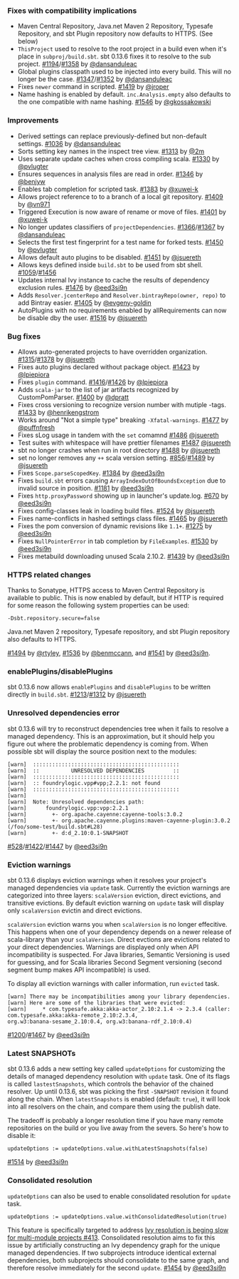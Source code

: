   [413]: https://github.com/sbt/sbt/issues/413
  [528]: https://github.com/sbt/sbt/issues/528
  [670]: https://github.com/sbt/sbt/issues/670
  [856]: https://github.com/sbt/sbt/issues/856
  [1036]: https://github.com/sbt/sbt/pull/1036
  [1059]: https://github.com/sbt/sbt/issues/1059
  [1181]: https://github.com/sbt/sbt/issues/1181
  [1194]: https://github.com/sbt/sbt/issues/1194
  [1200]: https://github.com/sbt/sbt/issues/1200
  [1213]: https://github.com/sbt/sbt/issues/1213
  [1275]: https://github.com/sbt/sbt/issues/1275
  [1312]: https://github.com/sbt/sbt/pull/1312
  [1313]: https://github.com/sbt/sbt/pull/1313
  [1315]: https://github.com/sbt/sbt/issues/1315
  [1330]: https://github.com/sbt/sbt/pull/1330
  [1346]: https://github.com/sbt/sbt/pull/1346
  [1347]: https://github.com/sbt/sbt/issues/1347
  [1352]: https://github.com/sbt/sbt/pull/1352
  [1358]: https://github.com/sbt/sbt/pull/1358
  [1366]: https://github.com/sbt/sbt/issues/1366
  [1367]: https://github.com/sbt/sbt/pull/1367
  [1378]: https://github.com/sbt/sbt/pull/1378
  [1383]: https://github.com/sbt/sbt/pull/1383
  [1384]: https://github.com/sbt/sbt/issues/1384
  [1400]: https://github.com/sbt/sbt/pull/1400
  [1401]: https://github.com/sbt/sbt/pull/1401
  [1405]: https://github.com/sbt/sbt/pull/1405
  [1409]: https://github.com/sbt/sbt/pull/1409
  [1416]: https://github.com/sbt/sbt/issues/1416
  [1419]: https://github.com/sbt/sbt/pull/1419
  [1422]: https://github.com/sbt/sbt/issues/1422
  [1423]: https://github.com/sbt/sbt/pull/1423
  [1426]: https://github.com/sbt/sbt/pull/1426
  [1433]: https://github.com/sbt/sbt/pull/1433
  [1439]: https://github.com/sbt/sbt/issues/1439
  [1447]: https://github.com/sbt/sbt/pull/1447
  [1450]: https://github.com/sbt/sbt/pull/1450
  [1451]: https://github.com/sbt/sbt/pull/1451
  [1454]: https://github.com/sbt/sbt/pull/1454
  [1456]: https://github.com/sbt/sbt/pull/1456
  [1467]: https://github.com/sbt/sbt/pull/1467
  [1476]: https://github.com/sbt/sbt/pull/1476
  [1477]: https://github.com/sbt/sbt/pull/1477
  [1484]: https://github.com/sbt/sbt/issues/1484
  [1486]: https://github.com/sbt/sbt/pull/1486
  [1487]: https://github.com/sbt/sbt/pull/1487
  [1488]: https://github.com/sbt/sbt/pull/1488
  [1489]: https://github.com/sbt/sbt/pull/1489
  [1494]: https://github.com/sbt/sbt/pull/1494
  [1516]: https://github.com/sbt/sbt/pull/1516
  [1465]: https://github.com/sbt/sbt/issues/1465
  [1514]: https://github.com/sbt/sbt/issues/1514
  [1524]: https://github.com/sbt/sbt/issues/1524
  [1530]: https://github.com/sbt/sbt/issues/1530
  [1536]: https://github.com/sbt/sbt/pull/1536
  [1541]: https://github.com/sbt/sbt/issues/1541
  [1546]: https://github.com/sbt/sbt/pull/1546

  [@benmccann]: https://github.com/benmccann
  [@dansanduleac]: https://github.com/dansanduleac
  [@2m]: https://github.com/2m
  [@pvlugter]: https://github.com/pvlugter
  [@eed3si9n]: https://github.com/eed3si9n
  [@evgeny-goldin]: https://github.com/evgeny-goldin
  [@gkossakowski]: https://github.com/gkossakowski
  [@jsuereth]: https://github.com/jsuereth
  [@benjyw]: https://github.com/benjyw
  [@xuwei-k]: https://github.com/xuwei-k
  [@jroper]: https://github.com/jroper
  [@lpiepiora]: https://github.com/lpiepiora
  [@vn971]: https://github.com/vn971
  [@dpratt]: https://github.com/dpratt
  [@henrikengstrom]: https://github.com/henrikengstrom
  [@puffnfresh]: https://github.com/puffnfresh
  [@rtyley]: https://github.com/rtyley

### Fixes with compatibility implications

- Maven Central Repository, Java.net Maven 2 Repository, Typesafe Repository, and sbt Plugin repository now defaults to HTTPS. (See below)
- `ThisProject` used to resolve to the root project in a build even when it's place in `subproj/build.sbt`. sbt 0.13.6 fixes it to resolve to the sub project. [#1194][1194]/[#1358][1358] by [@dansanduleac][@dansanduleac]
- Global plugins classpath used to be injected into every build. This will no longer be the case. [#1347][1347]/[#1352][1352] by [@dansanduleac][@dansanduleac]
- Fixes `newer` command in scripted. [#1419][1419] by [@jroper][@jroper]
- Name hashing is enabled by default. `inc.Analysis.empty` also defaults to the one compatible with name hashing. [#1546][1546] by [@gkossakowski][@gkossakowski]

### Improvements

- Derived settings can replace previously-defined but non-default settings. [#1036][1036] by [@dansanduleac][@dansanduleac]
- Sorts setting key names in the inspect tree view. [#1313][1313] by [@2m][@2m]
- Uses separate update caches when cross compiling scala. [#1330][1330] by [@pvlugter][@pvlugter]
- Ensures sequences in analysis files are read in order. [#1346][1346] by [@benjyw][@benjyw]
- Enables tab completion for scripted task. [#1383][1383] by [@xuwei-k][@xuwei-k]
- Allows project reference to to a branch of a local git repository. [#1409][1409] by [@vn971][@vn971]
- Triggered Execution is now aware of rename or move of files. [#1401][1401] by [@xuwei-k][@xuwei-k]
- No longer updates classifiers of `projectDependencies`. [#1366][1366]/[#1367][1367] by [@dansanduleac][@dansanduleac]
- Selects the first test fingerprint for a test name for forked tests. [#1450][1450] by [@pvlugter][@pvlugter]
- Allows default auto plugins to be disabled. [#1451][1451] by [@jsuereth][@jsuereth]
- Allows keys defined inside `build.sbt` to be used from sbt shell. [#1059][1059]/[#1456][1456]
- Updates internal Ivy instance to cache the results of dependency exclusion rules. [#1476][1476] by [@eed3si9n][@eed3si9n]
- Adds `Resolver.jcenterRepo` and `Resolver.bintrayRepo(owner, repo)` to add Bintray easier. [#1405][1405] by [@evgeny-goldin][@evgeny-goldin]
- AutoPlugins with no requirements enabled by allRequirements can now be disable dby the user. [#1516][1516] by [@jsuereth][@jsuereth]

### Bug fixes

- Allows auto-generated projects to have overridden organization. [#1315][1315]/[#1378][1378] by [@jsuereth][@jsuereth]
- Fixes auto plugins declared without package object. [#1423][1423] by [@lpiepiora][@lpiepiora]
- Fixes `plugin` command. [#1416][1416]/[#1426][1426] by [@lpiepiora][@lpiepiora]
- Adds `scala-jar` to the list of jar artifacts recognized by CustomPomParser. [#1400][1400] by [@dpratt][@dpratt]
- Fixes cross versioning to recognize version number with mutiple -tags. [#1433][1433] by [@henrikengstrom][@henrikengstrom]
- Works around "Not a simple type" breaking `-Xfatal-warnings`. [#1477][1477] by [@puffnfresh][@puffnfresh]
- Fixes sLog usage in tandem with the `set` comamnd [#1486][1486] [@jsuereth][@jsuereth]
- Test suites with whitespace will have prettier filenames [#1487][1487] [@jsuereth][@jsuereth]
- sbt no longer crashes when run in root directory [#1488][1488] by [@jsuereth][@jsuereth]
- set no longer removes any `++` scala version setting.  [#856][856]/[#1489][1489] by [@jsuereth][@jsuereth]
- Fixes `Scope.parseScopedKey`. [#1384][1384] by [@eed3si9n][@eed3si9n]
- Fixes `build.sbt` errors causing `ArrayIndexOutOfBoundsException` due to invalid source in position. [#1181][1181] by [@eed3si9n][@eed3si9n]
- Fixes `http.proxyPassword` showing up in launcher's update.log. [#670][670] by [@eed3si9n][@eed3si9n]
- Fixes config-classes leak in loading build files. [#1524][1524] by [@jsuereth][@jsuereth]
- Fixes name-conflicts in hashed settings class files. [#1465][1465] by [@jsuereth][@jsuereth]
- Fixes the pom conversion of dynamic revisions like `1.1+`. [#1275][1275] by [@eed3si9n][@eed3si9n]
- Fixes `NullPointerError` in tab completion by `FileExamples`. [#1530][1530] by [@eed3si9n][@eed3si9n]
- Fixes metabuild downloading unused Scala 2.10.2. [#1439][1439] by [@eed3si9n][@eed3si9n]

### HTTPS related changes

Thanks to Sonatype, HTTPS access to Maven Central Repository is available to public. This is now enabled by default, but if HTTP is required for some reason the following system properties can be used:

    -Dsbt.repository.secure=false

Java.net Maven 2 repository, Typesafe repository, and sbt Plugin repository also defaults to HTTPS.

[#1494][1494] by [@rtyley][@rtyley], [#1536][1536] by [@benmccann][@benmccann], and [#1541][1541] by [@eed3si9n][@eed3si9n].

### enablePlugins/disablePlugins

sbt 0.13.6 now allows `enablePlugins` and `disablePlugins` to be written directly in `build.sbt`. [#1213][1213]/[#1312][1312] by [@jsuereth][@jsuereth]

### Unresolved dependencies error

sbt 0.13.6 will try to reconstruct dependencies tree when it fails to resolve a managed dependency.
This is an approximation, but it should help you figure out where the problematic dependency is coming from. When possible sbt will display the source position next to the modules:

    [warn]  ::::::::::::::::::::::::::::::::::::::::::::::
    [warn]  ::          UNRESOLVED DEPENDENCIES         ::
    [warn]  ::::::::::::::::::::::::::::::::::::::::::::::
    [warn]  :: foundrylogic.vpp#vpp;2.2.1: not found
    [warn]  ::::::::::::::::::::::::::::::::::::::::::::::
    [warn] 
    [warn]  Note: Unresolved dependencies path:
    [warn]      foundrylogic.vpp:vpp:2.2.1
    [warn]        +- org.apache.cayenne:cayenne-tools:3.0.2
    [warn]        +- org.apache.cayenne.plugins:maven-cayenne-plugin:3.0.2 (/foo/some-test/build.sbt#L28)
    [warn]        +- d:d_2.10:0.1-SNAPSHOT

[#528][528]/[#1422][1422]/[#1447][1447] by [@eed3si9n][@eed3si9n]

### Eviction warnings

sbt 0.13.6 displays eviction warnings when it resolves your project's managed dependencies via `update` task.
Currently the eviction warnings are categorized into three layers: `scalaVersion` eviction, direct evictions, and transitive evictions.
By default eviction warning on `update` task will display only `scalaVersion` evictin and direct evictions.

`scalaVersion` eviction warns you when `scalaVersion` is no longer effecitive. This happens when one of your dependency depends on a newer release of scala-library than your `scalaVersion`.
Direct evctions are evictions related to your direct dependencies. Warnings are displayed only when API incompatibility is suspected. For Java libraries, Semantic Versioning is used for guessing, and for Scala libraries Second Segment versioning (second segment bump makes API incompatible) is used.

To display all eviction warnings with caller information, run `evicted` task.

    [warn] There may be incompatibilities among your library dependencies.
    [warn] Here are some of the libraries that were evicted:
    [warn]     * com.typesafe.akka:akka-actor_2.10:2.1.4 -> 2.3.4 (caller: com.typesafe.akka:akka-remote_2.10:2.3.4,
    org.w3:banana-sesame_2.10:0.4, org.w3:banana-rdf_2.10:0.4)

[#1200][1200]/[#1467][1467] by [@eed3si9n][@eed3si9n]

### Latest SNAPSHOTs

sbt 0.13.6 adds a new setting key called `updateOptions` for customizing the details of managed dependency resolution with `update` task. One of its flags is called `lastestSnapshots`, which controls the behavior of the chained resolver. Up until 0.13.6, sbt was picking the first `-SNAPSHOT` revision it found along the chain. When `latestSnapshots` is enabled (default: `true`), it will look into all resolvers on the chain, and compare them using the publish date.

The tradeoff is probably a longer resolution time if you have many remote repositories on the build or you live away from the severs. So here's how to disable it:

    updateOptions := updateOptions.value.withLatestSnapshots(false)

[#1514][1514] by [@eed3si9n][@eed3si9n]

### Consolidated resolution

`updateOptions` can also be used to enable consolidated resolution for `update` task.

    updateOptions := updateOptions.value.withConsolidatedResolution(true)

This feature is specifically targeted to address [Ivy resolution is beging slow for multi-module projects #413][413]. Consolidated resolution aims to fix this issue by artificially constructing an Ivy dependency graph for the unique managed dependencies. If two subprojects introduce identical external dependencies, both subprojects should consolidate to the same graph, and therefore resolve immediately for the second `update`. [#1454][1454] by [@eed3si9n][@eed3si9n]
